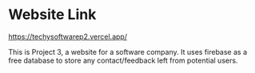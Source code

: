 # Website Link
https://techysoftwarep2.vercel.app/

This is Project 3, a website for a software company. It uses firebase as a free database to store any contact/feedback left from potential users. 

